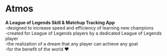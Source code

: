 # Atmos
__A League of Legends Skill & Matchup Tracking App__  
-designed to increase speed and efficiency of learning new champions  
-created for League of Legends players by a dedicated League of Legends player  
-the realization of a dream that any player can achieve any goal  
-for the benefit of the world ❤️
